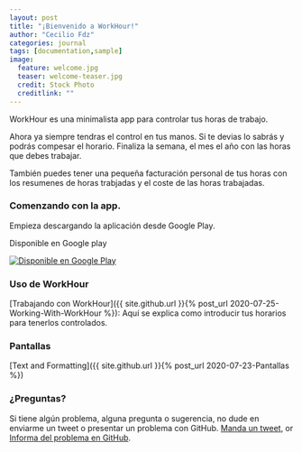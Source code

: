 ```yaml
---
layout: post
title: "¡Bienvenido a WorkHour!"
author: "Cecilio Fdz"
categories: journal
tags: [documentation,sample]
image:
  feature: welcome.jpg
  teaser: welcome-teaser.jpg
  credit: Stock Photo
  creditlink: ""
---
```


WorkHour es una minimalista app para controlar tus horas de trabajo.

Ahora ya siempre tendras el control en tus manos. Si te devias lo sabrás y podrás compesar el horario. Finaliza la semana, el mes el año con las horas que debes trabajar.

También puedes tener una pequeña facturación personal de tus horas con los resumenes de horas trabjadas y el coste de las horas trabajadas.

### Comenzando con la app.

Empieza descargando la aplicación desde Google Play.

Disponible en Google play

<a href='https://play.google.com/store/apps/details?id=com.naturalmotion.customstreetracer2&pcampaignid=pcampaignidMKT-Other-global-all-co-prtnr-py-PartBadge-Mar2515-1'><img alt='Disponible en Google Play' src='https://play.google.com/intl/en_us/badges/static/images/badges/es_badge_web_generic.png'/></a>


### Uso de WorkHour

[Trabajando con WorkHour]({{ site.github.url }}{% post_url 2020-07-25-Working-With-WorkHour %}): Aquí se explica como introducir tus horarios para tenerlos controlados.


### Pantallas

[Text and Formatting]({{ site.github.url }}{% post_url 2020-07-23-Pantallas %})

### ¿Preguntas?

Si tiene algún problema, alguna pregunta o sugerencia, no dude en enviarme un tweet o presentar un problema con GitHub. [Manda un tweet](https://twitter.com/kontask), or [Informa del problema en GitHub](https://github.com/ceciliofdz/trdos/issues/new).
